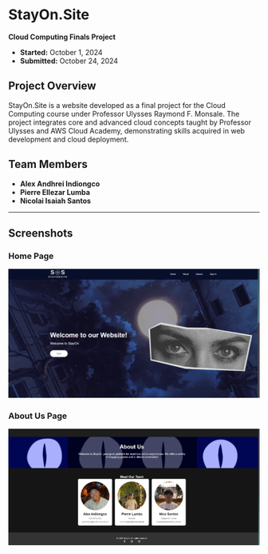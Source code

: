 # StayOn.Site

**Cloud Computing Finals Project**

- **Started:** October 1, 2024  
- **Submitted:** October 24, 2024

## Project Overview

StayOn.Site is a website developed as a final project for the Cloud Computing course under Professor Ulysses Raymond F. Monsale. The project integrates core and advanced cloud concepts taught by Professor Ulysses and AWS Cloud Academy, demonstrating skills acquired in web development and cloud deployment.

## Team Members

- **Alex Andhrei Indiongco**
- **Pierre Ellezar Lumba**
- **Nicolai Isaiah Santos**

---

## Screenshots

### Home Page
![Home Page](README/port.PNG)

### About Us Page
![About Us Page](README/port2.PNG)
